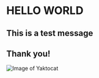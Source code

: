 # HELLO WORLD
## This is a test message
## Thank you!

![Image of Yaktocat](https://octodex.github.com/images/yaktocat.png)
